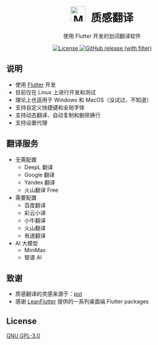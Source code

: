 <div align="center">
  <h1>
    <image src="assets/logo.svg" alt="MeTranslate" width=40/>
    &nbsp;质感翻译
  </h1>
  <p>使用 Flutter 开发的划词翻译软件</p>
  <p>
    <a href="https://github.com/gvenusleo/MeTranslate/blob/main/LICENSE">
      <img src="https://img.shields.io/github/license/gvenusleo/MeTranslate?style=flat-square" alt="License">
    </a>
    <a href="https://github.com/gvenusleo/MeTranslate/releases">
      <img alt="GitHub release (with filter)" src="https://img.shields.io/github/v/release/gvenusleo/MeTranslate?style=flat-square">
    </a>
  </p>
</div>

## 说明

- 使用 [Flutter](https://flutter.dev) 开发
- 目前仅在 Linux 上进行开发和测试
- 理论上也适用于 Windows 和 MacOS（没试过，不知道）
- 支持自定义快捷键和全局字体
- 支持动态翻译、自动复制和删除换行
- 支持设置代理

## 翻译服务

- 无需配置
  - DeepL 翻译
  - Google 翻译
  - Yandex 翻译
  - 火山翻译 Free
- 需要配置
  - 百度翻译
  - 彩云小译
  - 小牛翻译
  - 火山翻译
  - 有道翻译
- AI 大模型
  - MiniMax
  - 智谱 AI

## 致谢

- 质感翻译的灵感来源于：[pot](https://github.com/pot-app/pot-desktop)
- 感谢 [LeanFlutter](https://github.com/leanflutter) 提供的一系列桌面端 Flutter packages

## License

[GNU GPL-3.0](https://github.com/gvenusleo/MeTranslate/blob/main/LICENSE)
